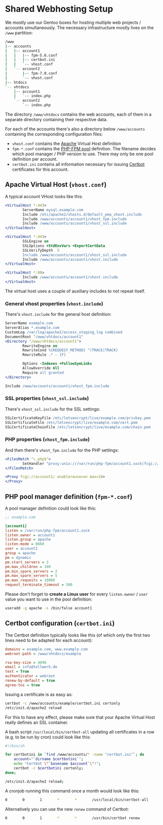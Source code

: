 Shared Webhosting Setup
=======================

We mostly use our Gentoo boxes for hosting multiple web projects / accounts simultaneously. The necessary infrastructure mostly lives on the `/www` partition:

```sh
/www
|-- accounts
|   |-- account1
|   |   |-- fpm-5.6.conf
|   |   |-- certbot.ini
|   |   `-- vhost.conf
|   `-- account2
|       |-- fpm-7.0.conf
|       `-- vhost.conf
|-- htdocs
`-- vhtdocs
    |-- account1
    |   `-- index.php
    `-- account2
        `-- index.php
```

The directory `/www/vhtdocs` contains the web accounts, each of them in a separate directory containing their respective data.

For each of the accounts there's also a directory below `/www/accounts` containing the corresponding configuration files:

* `vhost.conf` contains the [Apache](../04_Software/05_Apache-PHP.md#installation) Virtual Host definition
* `fpm-*.conf` contains the [PHP-FPM pool](../04_Software/05_Apache-PHP.md#php-pool-manager-configuration) definition. The filename decides which pool manager / PHP version to use. There may only be one pool definition per account.
* `certbot.ini` contains all information necessary for issuing [Certbot](../04_Software/06_Certbot.md) certificates for this account.

Apache Virtual Host (`vhost.conf`)
----------------------------------

A typical account VHost looks like this:

```apache
<VirtualHost *:443>
        ServerName mysql.example.com
        Include /etc/apache2/vhosts.d/default_pma_vhost.include
        Include /www/accounts/account1/vhost_fpm.include
        Include /www/accounts/account1/vhost_ssl.include
</VirtualHost>

<VirtualHost *:443>
        SSLEngine on
        SSLOptions +StdEnvVars +ExportCertData
        SSLVerifyDepth  5
        Include /www/accounts/account1/vhost_ssl.include
        Include /www/accounts/account1/vhost.include
</VirtualHost>

<VirtualHost *:80>
        Include /www/accounts/account1/vhost.include
</VirtualHost>
```

The virtual host uses a couple of auxiliary includes to not repeat itself.

### General vhost properties (`vhost.include`)

There's `vhost.include` for the general host definition:

```Apache
ServerName example.com
ServerAlias *.example.com
CustomLog /var/log/apache2/access_staging_log combined
DocumentRoot "/www/vhtdocs/account1"
<Directory "/www/vhtdocs/account1">
        RewriteEngine on
        RewriteCond %{REQUEST_METHOD} ^(TRACE|TRACK)
        RewriteRule .* - [F]

        Options -Indexes +FollowSymLinks
        AllowOverride All
        Require all granted
</Directory>

Include /www/accounts/account1/vhost_fpm.include
```

### SSL properties (`vhost_ssl.include`)

There's `vhost_ssl.include` for the SSL settings:

```Apache
SSLCertificateKeyFile /etc/letsencrypt/live/example.com/privkey.pem
SSLCertificateFile /etc/letsencrypt/live/example.com/cert.pem
SSLCertificateChainFile /etc/letsencrypt/live/example.com/chain.pem
```

### PHP properties (`vhost_fpm.include`)

And then there's `vhost_fpm.include` for the PHP settings:

```Apache
<FilesMatch "\.php$">
        SetHandler "proxy:unix:///var/run/php-fpm/account1.sock|fcgi://account1/"
</FilesMatch>

<Proxy fcgi://account1/ enablereuse=on max=10>
</Proxy>
```

PHP pool manager definition (`fpm-*.conf`)
------------------------------------------

A pool manager definition could look like this:

```ini
;; example.com

[account1]
listen = /var/run/php-fpm/account1.sock
listen.owner = account1
listen.group = apache
listen.mode = 0660
user = account1
group = apache
pm = dynamic
pm.start_servers = 3
pm.max_children = 100
pm.min_spare_servers = 2
pm.max_spare_servers = 5
pm.max_requests = 10000
request_terminate_timeout = 300
```

Please don't forget to **create a Linux user** for every `listen.owner` / `user` value you want to use in the pool definition:

```sh
useradd -g apache -s /bin/false account1
```


Certbot configuration (`certbot.ini`)
-----------------------------------------------

The Certbot definition typically looks like this (of which only the first two lines need to be adapted for each account):

```ini
domains = example.com, www.example.com
webroot-path = /www/vhtdocs/example

rsa-key-size = 4096
email = info@tollwerk.de
text = True
authenticator = webroot
renew-by-default = true
agree-tos = true
```

Issuing a certificate is as easy as:

```sh
certbot -c /www/accounts/example/certbot.ini certonly
/etc/init.d/apache2 reload
```

For this to have any effect, please make sure that your Apache Virtual Host really defines an SSL container.

A bash script `/usr/local/bin/certbot-all` updating all certificates in a row (e.g. to be run by cron) could look like this:

```sh
#!/bin/sh

for certbotini in `find /www/accounts/* -name "certbot.ini"`; do
    account="`dirname $certbotini`";
    echo "Certbot \"`basename $account`\"!";
    certbot -c $certbotini certonly;
done;

/etc/init.d/apache2 reload;
```

A cronjob running this command once a month would look like this:

```sh
0       0       1       *       *       /usr/local/bin/certbot-all
```

Alternatively you can use the new `renew` command of Certbot:

```sh
0       0       1       *       *       /usr/bin/certbot renew
```
